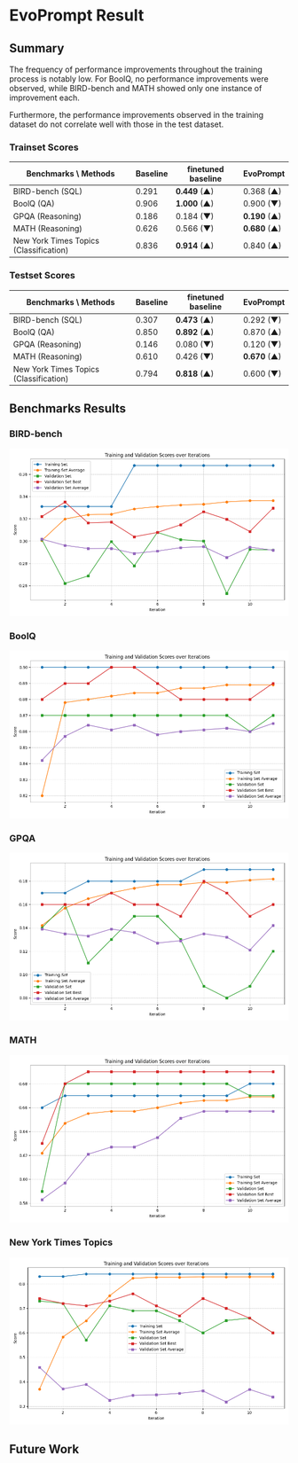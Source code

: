# EvoPrompt Result

## Summary

The frequency of performance improvements throughout the training process is notably low.
For BoolQ, no performance improvements were observed, while BIRD-bench and MATH showed only one instance of improvement each.

Furthermore, the performance improvements observed in the training dataset do not correlate well with those in the test dataset.

### Trainset Scores

| Benchmarks \ Methods                   | Baseline | finetuned baseline | EvoPrompt     |
| -------------------------------------- | -------- | ------------------ | ------------- |
| BIRD-bench (SQL)                       | 0.291    | **0.449** (▲)      | 0.368 (▲)     |
| BoolQ (QA)                             | 0.906    | **1.000** (▲)      | 0.900 (▼)     |
| GPQA (Reasoning)                       | 0.186    | 0.184 (▼)          | **0.190** (▲) |
| MATH (Reasoning)                       | 0.626    | 0.566 (▼)          | **0.680** (▲) |
| New York Times Topics (Classification) | 0.836    | **0.914** (▲)      | 0.840 (▲)     |

### Testset Scores

| Benchmarks \ Methods                   | Baseline | finetuned baseline | EvoPrompt     |
| -------------------------------------- | -------- | ------------------ | ------------- |
| BIRD-bench (SQL)                       | 0.307    | **0.473** (▲)      | 0.292 (▼)     |
| BoolQ (QA)                             | 0.850    | **0.892** (▲)      | 0.870 (▲)     |
| GPQA (Reasoning)                       | 0.146    | 0.080 (▼)          | 0.120 (▼)     |
| MATH (Reasoning)                       | 0.610    | 0.426 (▼)          | **0.670** (▲) |
| New York Times Topics (Classification) | 0.794    | **0.818** (▲)      | 0.600 (▼)     |

## Benchmarks Results

### BIRD-bench

![BIRD-bench](../../../../images/trainer/paper/evo_prompt/bird_bench_result.png)

### BoolQ

![BoolQ](../../../../images/trainer/paper/evo_prompt/boolq_result.png)

### GPQA

![GPQA](../../../../images/trainer/paper/evo_prompt/gpqa_result.png)

### MATH

![MATH](../../../../images/trainer/paper/evo_prompt/math_result.png)

### New York Times Topics

![New York Times Topics](../../../../images/trainer/paper/evo_prompt/new_york_times_topics_result.png)

## Future Work
